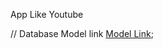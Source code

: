 App Like Youtube 

// Database Model link
[Model Link](https://app.eraser.io/workspace/YtPqZ1VogxGy1jzIDkzj);